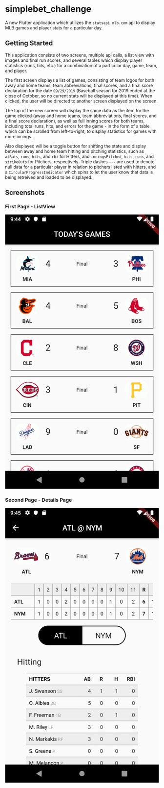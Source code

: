 # simplebet_challenge

A new Flutter application which utilizes the `statsapi.mlb.com` api to display MLB games and player stats for a particular day.

## Getting Started

This application consists of two screens, multiple api calls, a list view with images and final run scores, and several tables which display player statistics (runs, hits, etc.) for a combination of a particular day, game, team, and player.

The first screen displays a list of games, consisting of team logos for both away and home teams, team abbreviations, final scores, and a final score declaration for the date `09/29/2019` (Baseball season for 2019 ended at the close of October, so no current stats will be displayed at this time). When clicked, the user will be directed to another screen displayed on the screen.

The top of the new screen will display the same data as the item for the game clicked (away and home teams, team abbreviations, final scores, and a final score declaration), as well as full inning scores for both teams, including total runs, hits, and errors for the game - in the form of a table which can be scrolled from left-to-right, to display statistics for games with more innings.

Also displayed will be a toggle button for shifting the state and display between away and home team hitting and pitching statistics, such as `atBats`, `runs`, `hits`, and `rbi` for Hitters, and `inningsPitched`, `hits`, `runs`, and `strikeOuts` for Pitchers, respectively. Triple dashes `---` are used to denote null data for a particular player in relation to pitchers listed with hitters, and a `CircularProgressIndicator` which spins to let the user know that data is being retreived and loaded to be displayed.

## Screenshots

### First Page - ListView

![First Page](https://github.com/JDVila/simplebet_challenge/blob/master/readme_images/listview.png)

### Second Page - Details Page

![Second Page](https://github.com/JDVila/simplebet_challenge/blob/master/readme_images/details_page.png)
